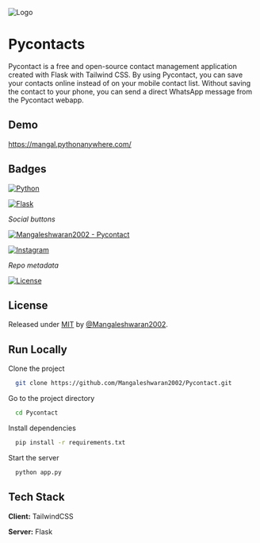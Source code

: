 

![Logo](https://mangal.pythonanywhere.com/download)


# Pycontacts

Pycontact is a free and open-source contact management application created with Flask with Tailwind CSS.
By using Pycontact, you can save your contacts online instead of on your mobile contact list.
Without saving the contact to your phone, you can send a direct WhatsApp message from the Pycontact webapp.
## Demo

https://mangal.pythonanywhere.com/


## Badges

[![Python](https://img.shields.io/badge/Python-3776AB?style=for-the-badge&logo=python&logoColor=white)](https://www.python.org/)

[![Flask]( https://img.shields.io/badge/Flask-000000?style=for-the-badge&logo=flask&logoColor=white)](https://flask.palletsprojects.com/en/2.2.x/)

_Social buttons_

[![Mangaleshwaran2002 - Pycontact](https://img.shields.io/static/v1?label=Mangaleshwaran2002&message=Pycontact&color=blue&logo=github)](https://github.com/Mangaleshwaran2002/Pycontact "Go to GitHub repo")

[![Instagram](https://img.shields.io/badge/Instagram-E4405F?style=for-the-badge&logo=instagram&logoColor=white)](https://www.instagram.org/)

_Repo metadata_


[![License](https://img.shields.io/badge/License-MIT-blue)](#license)






## License

Released under [MIT](/LICENSE) by [@Mangaleshwaran2002](https://github.com/Mangaleshwaran2002).
## Run Locally

Clone the project

```bash
  git clone https://github.com/Mangaleshwaran2002/Pycontact.git
```

Go to the project directory

```bash
  cd Pycontact
```

Install dependencies

```bash
  pip install -r requirements.txt
```

Start the server

```bash
  python app.py
```


## Tech Stack

**Client:**  TailwindCSS

**Server:**  Flask

